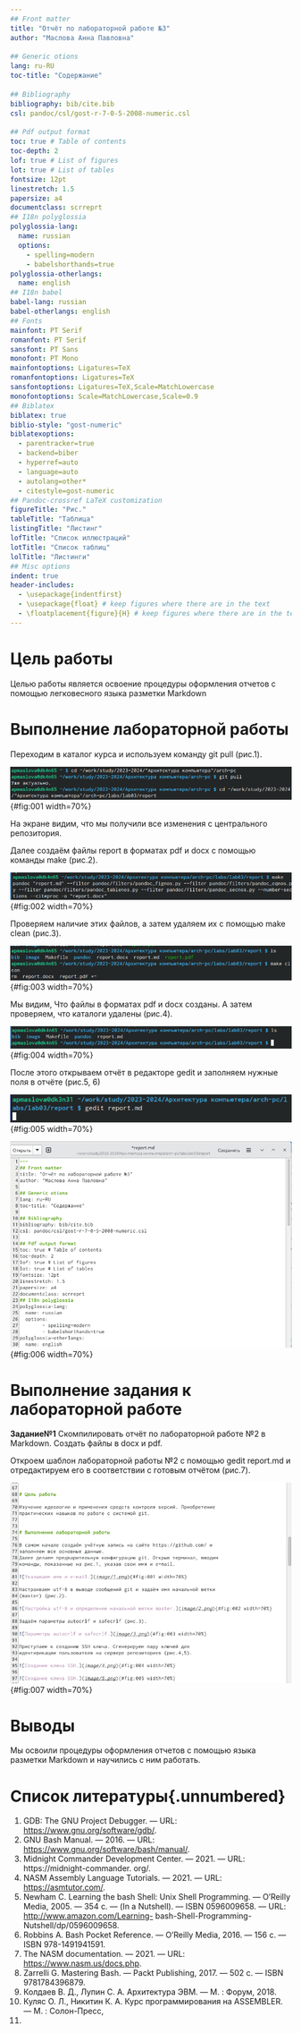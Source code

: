 ```yaml
---
## Front matter
title: "Отчёт по лабораторной работе №3"
author: "Маслова Анна Павловна"

## Generic otions
lang: ru-RU
toc-title: "Содержание"

## Bibliography
bibliography: bib/cite.bib
csl: pandoc/csl/gost-r-7-0-5-2008-numeric.csl

## Pdf output format
toc: true # Table of contents
toc-depth: 2
lof: true # List of figures
lot: true # List of tables
fontsize: 12pt
linestretch: 1.5
papersize: a4
documentclass: scrreprt
## I18n polyglossia
polyglossia-lang:
  name: russian
  options:
	- spelling=modern
	- babelshorthands=true
polyglossia-otherlangs:
  name: english
## I18n babel
babel-lang: russian
babel-otherlangs: english
## Fonts
mainfont: PT Serif
romanfont: PT Serif
sansfont: PT Sans
monofont: PT Mono
mainfontoptions: Ligatures=TeX
romanfontoptions: Ligatures=TeX
sansfontoptions: Ligatures=TeX,Scale=MatchLowercase
monofontoptions: Scale=MatchLowercase,Scale=0.9
## Biblatex
biblatex: true
biblio-style: "gost-numeric"
biblatexoptions:
  - parentracker=true
  - backend=biber
  - hyperref=auto
  - language=auto
  - autolang=other*
  - citestyle=gost-numeric
## Pandoc-crossref LaTeX customization
figureTitle: "Рис."
tableTitle: "Таблица"
listingTitle: "Листинг"
lofTitle: "Список иллюстраций"
lotTitle: "Список таблиц"
lolTitle: "Листинги"
## Misc options
indent: true
header-includes:
  - \usepackage{indentfirst}
  - \usepackage{float} # keep figures where there are in the text
  - \floatplacement{figure}{H} # keep figures where there are in the text
---
```


# Цель работы

Целью работы является освоение процедуры оформления отчетов с помощью легковесного
языка разметки Markdown


# Выполнение лабораторной работы

Переходим в каталог курса и используем команду git pull (рис.1).

![Переход в рабочее протранство](image/1.png){#fig:001 width=70%}

На экране видим, что мы получили все изменения с центрального репозитория. 

Далее создаём файлы report в форматах pdf и docx с помощью команды make (рис.2).

![Использовани команды make](image/2.png){#fig:002 width=70%}

Проверяем наличие этих файлов, а затем удаляем их с помощью make clean (рис.3).

![Использовани команды make](image/3.png){#fig:003 width=70%}

Мы видим, Что файлы в форматах pdf и docx созданы. 
А затем проверяем, что каталоги удалены (рис.4).

![Проверка](image/4.png){#fig:004 width=70%}

После этого открываем отчёт в редакторе gedit и заполняем нужные поля в отчёте (рис.5, 6)

![Открываем gedit](image/5.png){#fig:005 width=70%}

![Заполняем отчёт](image/6.png){#fig:006 width=70%}


# Выполнение задания к лабораторной работе

**Задание№1** Скомпилировать отчёт по лабораторной работе №2 в Markdown. Создать файлы в docx и pdf.

Откроем шаблон лабораторной работы №2 с помощью gedit report.md и отредактируем его в соответствии с готовым отчётом (рис.7).

![Отредактировали отчёт по ЛР№2 в Markdown](image/7.png){#fig:007 width=70%}





# Выводы

Мы освоили процедуры оформления отчетов с помощью языка разметки Markdown и научились с ним работать.

# Список литературы{.unnumbered}

1. GDB: The GNU Project Debugger. — URL: https://www.gnu.org/software/gdb/.
2. GNU Bash Manual. — 2016. — URL: https://www.gnu.org/software/bash/manual/.
3. Midnight Commander Development Center. — 2021. — URL: https://midnight-commander.
org/.
4. NASM Assembly Language Tutorials. — 2021. — URL: https://asmtutor.com/.
5. Newham C. Learning the bash Shell: Unix Shell Programming. — O’Reilly Media, 2005. —
354 с. — (In a Nutshell). — ISBN 0596009658. — URL: http://www.amazon.com/Learning-
bash-Shell-Programming-Nutshell/dp/0596009658.
6. Robbins A. Bash Pocket Reference. — O’Reilly Media, 2016. — 156 с. — ISBN 978-1491941591.
7. The NASM documentation. — 2021. — URL: https://www.nasm.us/docs.php.
8. Zarrelli G. Mastering Bash. — Packt Publishing, 2017. — 502 с. — ISBN 9781784396879.
9. Колдаев В. Д., Лупин С. А. Архитектура ЭВМ. — М. : Форум, 2018.
10. Куляс О. Л., Никитин К. А. Курс программирования на ASSEMBLER. — М. : Солон-Пресс,
2017.
